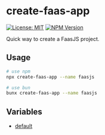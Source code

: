# create-faas-app

[![License: MIT](https://img.shields.io/npm/l/create-faas-app.svg)](https://github.com/faasjs/faasjs/blob/main/packages/create-faas-app/LICENSE)
[![NPM Version](https://img.shields.io/npm/v/create-faas-app.svg)](https://www.npmjs.com/package/create-faas-app)

Quick way to create a FaasJS project.

## Usage

```bash
# use npm
npx create-faas-app --name faasjs

# use bun
bunx create-faas-app --name faasjs
```

## Variables

- [default](variables/default.md)
